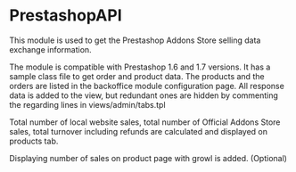 # PrestashopAPI
This module is used to get the Prestashop Addons Store selling data exchange information.

The module is compatible with Prestashop 1.6 and 1.7 versions. 
It has a sample class file to get order and product data.
The products and the orders are listed in the backoffice module configuration page.
All response data is added to the view, but redundant ones are hidden by commenting the regarding lines in views/admin/tabs.tpl

Total number of local website sales, total number of Official Addons Store sales, total turnover including refunds are calculated and displayed on products tab.

Displaying number of sales on product page with growl is added. (Optional)
